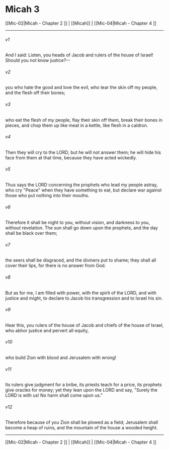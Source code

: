 # Micah 3

[[Mic-02|Micah - Chapter 2 ]] | [[Micah]] | [[Mic-04|Micah - Chapter 4 ]]
***

###### v1
And I said: Listen, you heads of Jacob and rulers of the house of Israel! Should you not know justice?--
###### v2
you who hate the good and love the evil, who tear the skin off my people, and the flesh off their bones;
###### v3
who eat the flesh of my people, flay their skin off them, break their bones in pieces, and chop them up like meat in a kettle, like flesh in a caldron.
###### v4
Then they will cry to the LORD, but he will not answer them; he will hide his face from them at that time, because they have acted wickedly.
###### v5
Thus says the LORD concerning the prophets who lead my people astray, who cry "Peace" when they have something to eat, but declare war against those who put nothing into their mouths.
###### v6
Therefore it shall be night to you, without vision, and darkness to you, without revelation. The sun shall go down upon the prophets, and the day shall be black over them;
###### v7
the seers shall be disgraced, and the diviners put to shame; they shall all cover their lips, for there is no answer from God.
###### v8
But as for me, I am filled with power, with the spirit of the LORD, and with justice and might, to declare to Jacob his transgression and to Israel his sin.
###### v9
Hear this, you rulers of the house of Jacob and chiefs of the house of Israel, who abhor justice and pervert all equity,
###### v10
who build Zion with blood and Jerusalem with wrong!
###### v11
Its rulers give judgment for a bribe, its priests teach for a price, its prophets give oracles for money; yet they lean upon the LORD and say, "Surely the LORD is with us! No harm shall come upon us."
###### v12
Therefore because of you Zion shall be plowed as a field; Jerusalem shall become a heap of ruins, and the mountain of the house a wooded height.

***

[[Mic-02|Micah - Chapter 2 ]] | [[Micah]] | [[Mic-04|Micah - Chapter 4 ]]
